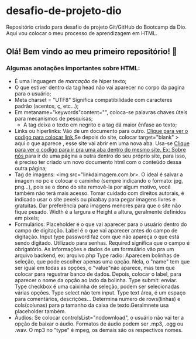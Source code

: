 # desafio-de-projeto-dio
Repositório criado para desafio de projeto Git/GitHub do Bootcamp da Dio. Aqui vou colocar o meu processo de aprendizagem em HTML.
## Olá! Bem vindo ao meu primeiro repositório! :slightly_smiling_face:
### Algumas anotações importantes sobre HTML:
* É uma linguagem de *marcação* de hiper texto;
* O que estiver dentro da tag head não vai aparecer no corpo da pagina para o usuário;
* Meta charset = "UTF8" Significa compatibilidade com caracteres padrão (acentos, ç, etc...);
* Em metaname="keywords"content="", coloca-se palavras chaves úteis para mecanismos de pesquisas;
  * A tag <b> </b> deixa o texto em negrito e a tag <strong></strong> dá maior ênfase ao texto;
* Links ou hiperlinks: Vão de um documento para outro. <a href= "umsiteaqui.com" > Clique para ver o codigo para colocar link </a>
  Se depois do site, colocar target="blank" > aqui o que aparece </a> ,  esse site vai abrir em uma nova aba.
  Usa-se <a href="outrapagina.html" > Clique para ver o codigo para ir pra uma aba dentro do mesmo site. Ex: Sobre nós </a> para ir de uma página a outra dentro do seu próprio site, para isso, é preciso ter criado um   novo documento html com o conteúdo dessa outra página;
* Tag de imagens: <img src="linkdaimagem.com.br>. O ideal é salvar a imagem no pc e colocar o caminho (sempre indicando o formato: jpg, png...), pois se o dono do site     removê-la por algum motivo, você também não   terá mais acesso.
  Tomar cuidado com direitos autorais, é indicado usar o site pexels ou pixabay para pegar imagens livres e gratuitas.
  Dar preferência para imagens menores para que o site não fique pesado.
  Width é a largura e Height a altura, geralmente definidos em pixels;
* Formulários: Placeholder é o que vai aparecer para o usuário dentro do campo de digitação.
  Label é o que vai aparecer antes do campo de digitação.
  Input type password faz com que não apareça o que está sendo digitado. Utilizado para senhas.
  Required significa que o campo é obrigatório.
  As informações e dados de um formulário vão pra um arquivo backend, ex: arquivo.php
  Type radio: Aparecem bolinhas de seleção, que pode escolher apenas uma opção. Nela, o "name" tem que ser igual em todas as opções, o "value"não aparece, mas tem que     colocar para regustrar banco de dados. Depois, colocar o label, para aparecer o nome da opção ao lado da bolinha.
  Type submit: enviar.
  Type checkbox é uma caixinha de seleção, podem ser selecionadas várias opções.
  Type select não tem input.
  Type text área, é um espaço para comentários, descrições... Determina numero de rows(linhas) e cols(colunas) para p tamanho da caixa de texto.Geralmnete usa             placeholder também.
 * Áudios: Se colocar controlsList="nodownload", o usuário não vai ter a opção de baixar o áudio.
   Formatos de áudio podem ser .mp3, .ogg ou .wav. O mp3 no "type" é mpeg, os demais são os respectivos nomes. 
  
